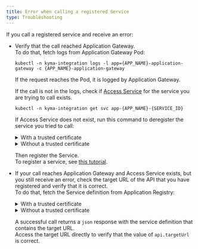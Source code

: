 ```yaml
---
title: Error when calling a registered Service
type: Troubleshooting
---
```


If you call a registered service and receive an error:

- Verify that the call reached Application Gateway.  
  To do that, fetch logs from Application Gateway Pod:
  ```
  kubectl -n kyma-integration logs -l app={APP_NAME}-application-gateway -c {APP_NAME}-application-gateway
  ```
  If the request reaches the Pod, it is logged by Application Gateway.
  
  If the call is not in the logs, check if [Access Service](components/application-connector/#architecture-application-connector-components-access-service) for the service you are trying to call exists.
  ```
  kubectl -n kyma-integration get svc app-{APP_NAME}-{SERVICE_ID}
  ```
  If Access Service does not exist, run this command to deregister the service you tried to call:

  <div tabs name="deregistration">
    <details>
    <summary>
    With a trusted certificate
    </summary>

    ```
    curl -X DELETE https://gateway.{CLUSTER_DOMAIN}/{APP_NAME}/v1/metadata/services/{SERVICE_ID} --cert {CERTIFICATE_FILE} --key {KEY_FILE}
    ```
    </details>
    <details>
    <summary>
    Without a trusted certificate
    </summary>

    ```
    curl -X DELETE https://gateway.{CLUSTER_DOMAIN}/{APP_NAME}/v1/metadata/services/{SERVICE_ID} --cert {CERTIFICATE_FILE} --key {KEY_FILE} -k
    ```
    </details>
  </div>

  Then register the Service.  
  To register a service, see [this tutorial](components/application-connector/#tutorials-register-a-service-register-a-service).


- If your call reaches Application Gateway and Access Service exists, but you still receive an error, check the target URL of the API that you have registered and verify that it is correct.  
  To do that, fetch the Service definition from Application Registry:

  <div tabs name="verification">
    <details>
    <summary>
    With a trusted certificate
    </summary>

    ```
    curl https://gateway.{CLUSTER_DOMAIN}/{APP_NAME}/v1/metadata/services/{SERVICE_ID} --cert {CERTIFICATE_FILE} --key {KEY_FILE}
    ```
    </details>
    <details>
    <summary>
    Without a trusted certificate
    </summary>

    ```
    curl https://gateway.{CLUSTER_DOMAIN}/{APP_NAME}/v1/metadata/services/{SERVICE_ID} --cert {CERTIFICATE_FILE} --key {KEY_FILE} -k
    ```
    </details>
  </div>

  A successful call returns a `json` response with the service definition that contains the target URL.  
  Access the target URL directly to verify that the value of `api.targetUrl` is correct.
